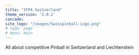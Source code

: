 ```yaml
---
title: "IFPA Switzerland"
theme_version: '2.8.2'
cascade:
site_logo: "/images/Swisspinball-Logo.png"
# type: page
# menu: main
---
```

All about competitive Pinball in Switzerland and Liechtenstein

